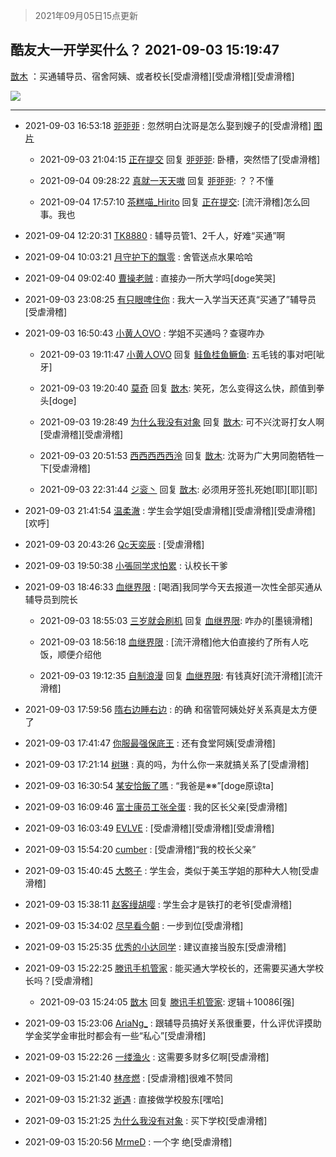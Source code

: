 > 2021年09月05日15点更新
<link rel="stylesheet" href="https://cdn.jsdelivr.net/gh/taotie6/sampleJSON@main/css/photo_show.css">


 ## 酷友大一开学买什么？ 2021-09-03 15:19:47

 [㪚木](https://www.coolapk.com/feed/29736367?shareKey=NGM2YjNiNWIxZmY2NjEzMmNjMTk~) ：买通辅导员、宿舍阿姨、或者校长[受虐滑稽][受虐滑稽][受虐滑稽] 

<div class="album">
<img class="img-item" src="http://image.coolapk.com/feed/2021/0719/22/1081091_af8aad1f_6549_5893@218x218.gif" />
</div>

 ------- 

- 2021-09-03 16:53:18 [戼戼戼](uid=4044548) : 忽然明白沈哥是怎么娶到嫂子的[受虐滑稽] [图片](http://image.coolapk.com/feed/2021/0903/16/4044548_5b1b3c14_9197_5826@1920x1080.jpeg)

    - 2021-09-03 21:04:15 [正在提交](uid=2290772) 回复 [戼戼戼](uid=4044548): 卧槽，突然悟了[受虐滑稽] 

    - 2021-09-04 09:28:22 [真就一天天嗷](uid=3798000) 回复 [戼戼戼](uid=4044548): ？？不懂 

    - 2021-09-04 17:57:10 [茶糕喵_Hirito](uid=892986) 回复 [正在提交](uid=2290772): [流汗滑稽]怎么回事。我也 

- 2021-09-04 12:20:31 [TK8880](uid=4084500) : 辅导员管1、2千人，好难“买通”啊 

- 2021-09-04 10:03:21 [月守护下的飘零](uid=12666319) : 舍管送点水果哈哈 

- 2021-09-04 09:02:40 [曹操老贼](uid=2130194) : 直接办一所大学吗[doge笑哭] 

- 2021-09-03 23:08:25 [有只眼啤住你](uid=4226102) : 我大一入学当天还真“买通了”辅导员[受虐滑稽] 

- 2021-09-03 16:50:43 [小黄人OVO](uid=3706308) : 学姐不买通吗？查寝咋办 

    - 2021-09-03 19:11:47 [小黄人OVO](uid=3706308) 回复 [鲑鱼桂鱼鳜鱼](uid=1324936): 五毛钱的事对吧[呲牙] 

    - 2021-09-03 19:20:40 [莫奇](uid=131936) 回复 [㪚木](uid=1081091): 笑死，怎么变得这么快，颜值到拳头[doge] 

    - 2021-09-03 19:28:49 [为什么我没有对象](uid=2236988) 回复 [㪚木](uid=1081091): 可不兴沈哥打女人啊[受虐滑稽][受虐滑稽] 

    - 2021-09-03 20:51:53 [西西西西西泠](uid=3009916) 回复 [㪚木](uid=1081091): 沈哥为广大男同胞牺牲一下[受虐滑稽] 

    - 2021-09-03 22:31:44 [ジ衮丶](uid=494451) 回复 [㪚木](uid=1081091): 必须用牙签扎死她[耶][耶][耶] 

- 2021-09-03 21:41:54 [温柔澈](uid=1087360) : 学生会学姐[受虐滑稽][受虐滑稽][受虐滑稽][欢呼] 

- 2021-09-03 20:43:26 [Qc天奕辰](uid=3435536) : [受虐滑稽] 

- 2021-09-03 19:50:38 [小張同学求怕累](uid=2488340) : 认校长干爹 

- 2021-09-03 18:46:33 [血继界限](uid=2877712) : [喝酒]我同学今天去报道一次性全部买通从辅导员到院长 

    - 2021-09-03 18:55:03 [三岁就会刷机](uid=3297960) 回复 [血继界限](uid=2877712): 咋办的[墨镜滑稽] 

    - 2021-09-03 18:56:18 [血继界限](uid=2877712) : [流汗滑稽]他大伯直接约了所有人吃饭，顺便介绍他 

    - 2021-09-03 19:12:35 [自制浪漫](uid=4708407) 回复 [血继界限](uid=2877712): 有钱真好[流汗滑稽][流汗滑稽] 

- 2021-09-03 17:59:56 [隋右边睡右边](uid=3621699) : 的确 和宿管阿姨处好关系真是太方便了 

- 2021-09-03 17:41:47 [你服最强保底王](uid=3268736) : 还有食堂阿姨[受虐滑稽] 

- 2021-09-03 17:21:14 [树琳](uid=1807052) : 真的吗，为什么你一来就搞关系了[受虐滑稽] 

- 2021-09-03 16:30:54 [某安恰飯了嗎](uid=3510399) : “我爸是※※”[doge原谅ta] 

- 2021-09-03 16:09:46 [富士康员工张全蛋](uid=3327026) : 我的区长父亲[受虐滑稽] 

- 2021-09-03 16:03:49 [EVLVE](uid=624501) : [受虐滑稽][受虐滑稽][受虐滑稽] 

- 2021-09-03 15:54:20 [cumber](uid=1618664) : [受虐滑稽]“我的校长父亲” 

- 2021-09-03 15:40:45 [大憨子](uid=3681299) : 学生会，类似于美玉学姐的那种大人物[受虐滑稽] 

- 2021-09-03 15:38:11 [赵客缦胡嘤](uid=2186376) : 学生会才是铁打的老爷[受虐滑稽] 

- 2021-09-03 15:34:02 [尽早看今朝](uid=1715287) : 一步到位[受虐滑稽] 

- 2021-09-03 15:25:35 [优秀的小达同学](uid=3114536) : 建议直接当股东[受虐滑稽] 

- 2021-09-03 15:22:25 [滕讯手机管家](uid=2610581) : 能买通大学校长的，还需要买通大学校长吗？[受虐滑稽] 

    - 2021-09-03 15:24:05 [㪚木](uid=1081091) 回复 [滕讯手机管家](uid=2610581): 逻辑＋10086[强] 

- 2021-09-03 15:23:06 [AriaNg_](uid=3504887) : 跟辅导员搞好关系很重要，什么评优评摸助学金奖学金审批时都会有一些“私心”[受虐滑稽] 

- 2021-09-03 15:22:26 [一缕渔火](uid=828554) : 这需要多财多亿啊[受虐滑稽] 

- 2021-09-03 15:21:40 [林彦燃](uid=1381815) : [受虐滑稽]很难不赞同 

- 2021-09-03 15:21:32 [逝遇](uid=2589293) : 直接做学校股东[嘿哈] 

- 2021-09-03 15:21:25 [为什么我没有对象](uid=2236988) : 买下学校[受虐滑稽] 

- 2021-09-03 15:20:56 [MrmeD](uid=1119686) : 一个字 绝[受虐滑稽] 

